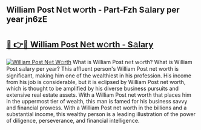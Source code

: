 ## William Post N𝚎t w𝚘rth - Part-Fzh S𝚊lary per year jn6zE

# <h2><a href="http://gc543rm.nevu.top/?p=William+Post">🔗 👉🔴 William Post N𝚎t w𝚘rth - S𝚊lary</a></h2>

[![William Post N𝚎t W𝚘rth](https://i.imgur.com/Oavwk0R.jpeg)](http://gc543rm.nevu.top/?p=William+Post)
What is William Post n𝚎t w𝚘rth? What is William Post s𝚊lary per year?
This affluent person's William Post net worth is significant, making him one of the wealthiest in his profession. His income from his job is considerable, but it is eclipsed by William Post net worth, which is thought to be amplified by his diverse business pursuits and extensive real estate assets. With a William Post net worth that places him in the uppermost tier of wealth, this man is famed for his business savvy and financial prowess. With a William Post net worth in the billions and a substantial income, this wealthy person is a leading illustration of the power of diligence, perseverance, and financial intelligence.
